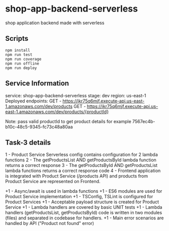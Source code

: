 # shop-app-backend-serverless
shop application backend made with serverless

## Scripts
```
npm install
npm run test
npm run coverage
npm run offline
npm run deploy

```

## Service Information
service: shop-app-backend-serverless
stage: dev
region: us-east-1
Deployed endpoints:
  GET - https://ikr75q6mjf.execute-api.us-east-1.amazonaws.com/dev/products
  GET - https://ikr75q6mjf.execute-api.us-east-1.amazonaws.com/dev/products/{productId}

Note: pass valid productId to get product details for example 7567ec4b-b10c-48c5-9345-fc73c48a80aa

## Task-3 details 
1 - Product Service Serverless config contains configuration for 2 lambda functions
2 - The getProductsList AND getProductsById lambda function returns a correct response
3 - The getProductsById AND getProductsList lambda functions returns a correct response code
4 - Frontend application is integrated with Product Service (/products API) and products from Product Service are represented on Frontend.

+1 - Async/await is used in lambda functions
+1 - ES6 modules are used for Product Service implementation
+1 - TSConfig, TSLint is configured for Product Services
+1 - Acceptable payload structure is created for Product Service
+1 - Lambda handlers are covered by basic UNIT tests 
+1 - Lambda handlers (getProductsList, getProductsById) code is written in two modules (files) and separated in codebase for handlers.
+1 - Main error scenarios are handled by API ("Product not found" error)

